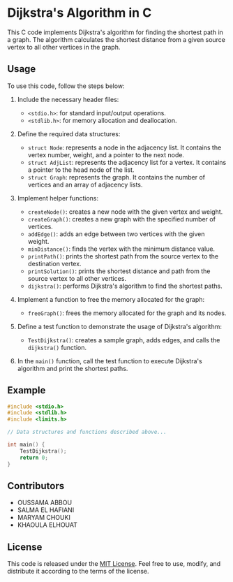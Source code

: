 # Dijkstra's Algorithm in C

This C code implements Dijkstra's algorithm for finding the shortest path in a graph. The algorithm calculates the shortest distance from a given source vertex to all other vertices in the graph.

## Usage

To use this code, follow the steps below:

1. Include the necessary header files:
   - `<stdio.h>`: for standard input/output operations.
   - `<stdlib.h>`: for memory allocation and deallocation.

2. Define the required data structures:
   - `struct Node`: represents a node in the adjacency list. It contains the vertex number, weight, and a pointer to the next node.
   - `struct AdjList`: represents the adjacency list for a vertex. It contains a pointer to the head node of the list.
   - `struct Graph`: represents the graph. It contains the number of vertices and an array of adjacency lists.

3. Implement helper functions:
   - `createNode()`: creates a new node with the given vertex and weight.
   - `createGraph()`: creates a new graph with the specified number of vertices.
   - `addEdge()`: adds an edge between two vertices with the given weight.
   - `minDistance()`: finds the vertex with the minimum distance value.
   - `printPath()`: prints the shortest path from the source vertex to the destination vertex.
   - `printSolution()`: prints the shortest distance and path from the source vertex to all other vertices.
   - `dijkstra()`: performs Dijkstra's algorithm to find the shortest paths.

4. Implement a function to free the memory allocated for the graph:
   - `freeGraph()`: frees the memory allocated for the graph and its nodes.

5. Define a test function to demonstrate the usage of Dijkstra's algorithm:
   - `TestDijkstra()`: creates a sample graph, adds edges, and calls the `dijkstra()` function.

6. In the `main()` function, call the test function to execute Dijkstra's algorithm and print the shortest paths.

## Example

```c
#include <stdio.h>
#include <stdlib.h>
#include <limits.h>

// Data structures and functions described above...

int main() {
    TestDijkstra();
    return 0;
}
```

## Contributors

- OUSSAMA ABBOU
- SALMA EL HAFIANI
- MARYAM CHOUKI
- KHAOULA ELHOUAT

## License

This code is released under the [MIT License](LICENSE). Feel free to use, modify, and distribute it according to the terms of the license.
